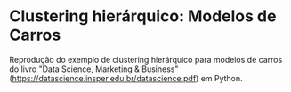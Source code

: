 # Clustering hierárquico: Modelos de Carros
Reprodução do exemplo de clustering hierárquico para modelos de carros do livro "Data Science, Marketing &amp; Business" (https://datascience.insper.edu.br/datascience.pdf) em Python.


